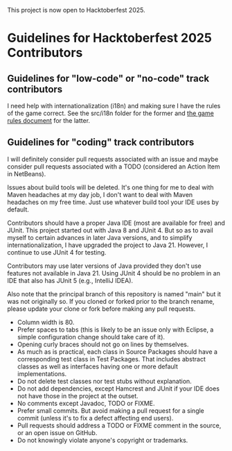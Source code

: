 This project is now open to Hacktoberfest 2025.

# Guidelines for Hacktoberfest 2025 Contributors

## Guidelines for "low-code" or "no-code" track contributors

I need help with internationalization (i18n) and making sure I have the rules of 
the game correct. See the src/i18n folder for the former and [the game rules 
document](GameRules.md) for the latter.

## Guidelines for "coding" track contributors

I will definitely consider pull requests associated with an issue and maybe 
consider pull requests associated with a TODO (considered an Action Item in 
NetBeans).

Issues about build tools will be deleted. It's one thing for me to deal with 
Maven headaches at my day job, I don't want to deal with Maven headaches on my 
free time. Just use whatever build tool your IDE uses by default.

Contributors should have a proper Java IDE (most are available for free) and 
JUnit. This project started out with Java 8 and JUnit 4. But so as to avail 
myself to certain advances in later Java versions, and to simplify 
internationalization, I have upgraded the project to Java 21. However, I 
continue to use JUnit 4 for testing.

Contributors may use later versions of Java provided they don't use features not 
available in Java 21. Using JUnit 4 should be no problem in an IDE that also has 
JUnit 5 (e.g., IntelliJ IDEA).

Also note that the principal branch of this repository is named "main" but it 
was not originally so. If you cloned or forked prior to the branch rename, 
please update your clone or fork before making any pull requests.

* Column width is 80.
* Prefer spaces to tabs (this is likely to be an issue only with Eclipse, a 
simple configuration change should take care of it).
* Opening curly braces should not go on lines by themselves.
* As much as is practical, each class in Source Packages should have a 
corresponding test class in Test Packages. That includes abstract classes as 
well as interfaces having one or more default implementations.
* Do not delete test classes nor test stubs without explanation.
* Do not add dependencies, except Hamcrest and JUnit if your IDE does not have 
those in the project at the outset.
* No comments except Javadoc, TODO or FIXME.
* Prefer small commits. But avoid making a pull request for a single commit 
(unless it's to fix a defect affecting end users).
* Pull requests should address a TODO or FIXME comment in the source, or an open 
issue on GitHub.
* Do not knowingly violate anyone's copyright or trademarks.
